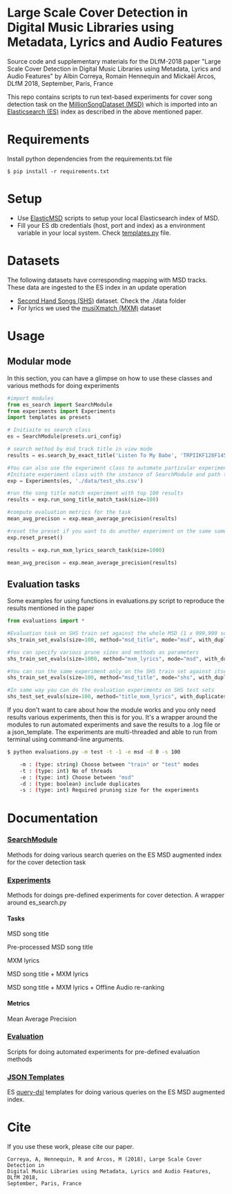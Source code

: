 # Large Scale Cover Detection in Digital Music Libraries using Metadata, Lyrics and Audio Features


Source code and supplementary materials for the DLfM-2018 paper "Large Scale Cover Detection in Digital Music Libraries using Metadata, Lyrics and Audio Features"
by Albin Correya, Romain Hennequin and Mickaël Arcos, DLfM 2018, September, Paris, France

This repo contains scripts to run text-based experiments for cover song detection task on the [MillionSongDataset (MSD)](https://labrosa.ee.columbia.edu/millionsong/)
which is imported into an [Elasticsearch (ES)](https://www.elastic.co/blog/what-is-an-elasticsearch-index) index as described in the above mentioned paper.
# Requirements

Install python dependencies from the requirements.txt file

```
$ pip install -r requirements.txt
```

# Setup

* Use [ElasticMSD](https://github.com/deezer/elasticmsd) scripts to setup your local Elasticsearch index of MSD.
* Fill your ES db credentials (host, port and index) as a environment variable in your local system. 
Check [templates.py](templates.py) file.


# Datasets

The following datasets have corresponding mapping with MSD tracks. These data are ingested to the ES index in an update operation

* [Second Hand Songs (SHS)](https://labrosa.ee.columbia.edu/millionsong/secondhand) dataset. Check the ./data folder
* For lyrics we used the [musiXmatch (MXM)](https://labrosa.ee.columbia.edu/millionsong/musixmatch) dataset

# Usage


## Modular mode

In this section, you can have a glimpse on how to use these classes and various methods for doing experiments

```python
#import modules
from es_search import SearchModule
from experiments import Experiments
import templates as presets

# Initiaite es search class
es = SearchModule(presets.uri_config)

# search method by msd_track title in view mode
results = es.search_by_exact_title('Listen To My Babe', 'TRPIIKF128F1459A09', mode='view')

#You can also use the experiment class to automate particular experiments for a method
#Initiate experiment class with the instance of SearchModule and path to the dataset as arguments
exp = Experiments(es, './data/test_shs.csv')

#run the song title match experiment with top 100 results
results = exp.run_song_title_match_task(size=100)

#compute evaluation metrics for the task
mean_avg_precison = exp.mean_average_precision(results)

#reset the preset if you want to do another experiment on the same same SearchModule instance.
exp.reset_preset()

results = exp.run_mxm_lyrics_search_task(size=1000)

mean_avg_precison = exp.mean_average_precision(results)

```


## Evaluation tasks

Some examples for using functions in evaluations.py script to reproduce the results mentioned in the paper
```python
from evaluations import *

#Evaluation task on SHS train set against the whole MSD (1 x 999,999 songs)
shs_train_set_evals(size=100, method="msd_title", mode="msd", with_duplicates=True)

#You can specify various prune sizes and methods as parameters
shs_train_set_evals(size=1000, method="mxm_lyrics", mode="msd", with_duplicates=False)

#You can run the same experiment only on the SHS train set against itself by specifying "mode" param as "shs" (1 x 12,960)
shs_train_set_evals(size=100, method="msd_title", mode="shs", with_duplicates=True)

#In same way you can do the evaluation experiments on SHS test sets
shs_test_set_evals(size=100, method="title_mxm_lyrics", with_duplicates=True)

```


If you don't want to care about how the module works and you only need results various experiments, then this is for you. 
It's a wrapper around the modules to run automated experiments and save the results to a .log file or a json_template. 
The experiments are multi-threaded and able to run from terminal using command-line arguments.

```bash
$ python evaluations.py -m test -t -1 -e msd -d 0 -s 100

    -m : (type: string) Choose between "train" or "test" modes
    -t : (type: int) No of threads
    -e : (type: int) Choose between "msd"
    -d : (type: boolean) include duplicates
    -s : (type: int) Required pruning size for the experiments

```




# Documentation

### [SearchModule](es_search.py)

Methods for doing various search queries on the ES MSD augmented    index for the cover detection task


### [Experiments](experiments.py)

Methods for doings pre-defined experiments for cover detection. A wrapper around es_search.py

#### Tasks
MSD song title

Pre-processed MSD song title

MXM lyrics

MSD song title + MXM lyrics

MSD song title + MXM lyrics + Offline Audio re-ranking


#### Metrics

Mean Average Precision

### [Evaluation](evaluations.py)

Scripts for doing automated experiments for pre-defined evaluation methods

### [JSON Templates](templates.py)

ES [query-dsl](https://www.elastic.co/guide/en/elasticsearch/reference/current/query-dsl.html) templates for doing various queries on the ES MSD augmented index.




# Cite

If you use these work, please cite our paper.
```
Correya, A, Hennequin, R and Arcos, M (2018), Large Scale Cover Detection in 
Digital Music Libraries using Metadata, Lyrics and Audio Features, DLfM 2018, 
September, Paris, France
```